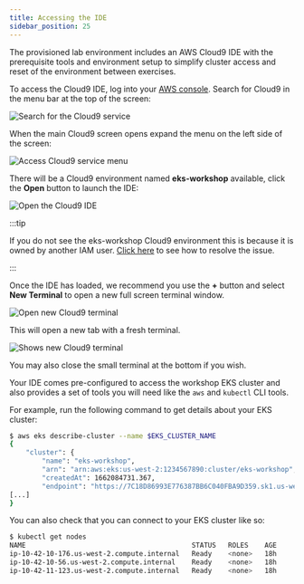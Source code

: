 ```yaml
---
title: Accessing the IDE
sidebar_position: 25
---
```


The provisioned lab environment includes an AWS Cloud9 IDE with the prerequisite tools and environment setup to simplify cluster access and reset of the environment between exercises.

To access the Cloud9 IDE, log into your [AWS console](https://console.aws.amazon.com/). Search for Cloud9 in the menu bar at the top of the screen:

![Search for the Cloud9 service](./assets/search.png)

When the main Cloud9 screen opens expand the menu on the left side of the screen:

![Access Cloud9 service menu](./assets/menu.png)

There will be a Cloud9 environment named **eks-workshop** available, click the **Open** button to launch the IDE:

![Open the Cloud9 IDE](./assets/environment.png)

:::tip

If you do not see the eks-workshop Cloud9 environment this is because it is owned by another IAM user. [Click here](/misc/cloud9-access.md) to see how to resolve the issue.

:::

Once the IDE has loaded, we recommend you use the **+** button and select **New Terminal** to open a new full screen terminal window.

![Open new Cloud9 terminal](./assets/terminal-open.png)

This will open a new tab with a fresh terminal.

![Shows new Cloud9 terminal](./assets/terminal.png)

You may also close the small terminal at the bottom if you wish.

Your IDE comes pre-configured to access the workshop EKS cluster and also provides a set of tools you will need like the `aws` and `kubectl` CLI tools.

For example, run the following command to get details about your EKS cluster:

```bash
$ aws eks describe-cluster --name $EKS_CLUSTER_NAME
{
    "cluster": {
        "name": "eks-workshop",
        "arn": "arn:aws:eks:us-west-2:1234567890:cluster/eks-workshop",
        "createdAt": 1662084731.367,
        "endpoint": "https://7C18D86993E776387BB6C040FBA9D359.sk1.us-west-2.eks.amazonaws.com",
[...]
}
```

You can also check that you can connect to your EKS cluster like so:

```bash
$ kubectl get nodes
NAME                                         STATUS   ROLES    AGE     VERSION
ip-10-42-10-176.us-west-2.compute.internal   Ready    <none>   18h     v1.23.9-eks-ba74326
ip-10-42-10-56.us-west-2.compute.internal    Ready    <none>   18h     v1.23.9-eks-ba74326
ip-10-42-11-123.us-west-2.compute.internal   Ready    <none>   18h     v1.23.9-eks-ba74326
```
